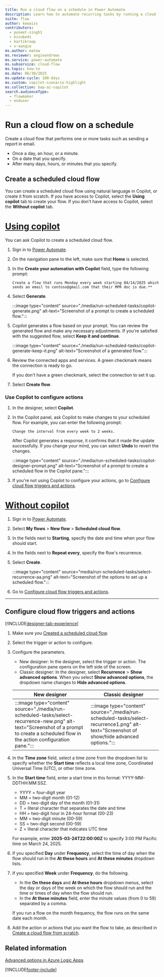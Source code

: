 ```yaml
---
title: Run a cloud flow on a schedule in Power Automate
description: Learn how to automate recurring tasks by running a cloud flow on a schedule, such as every day or every hour.
suite: flow
author: kewaiss
contributors:
  - puneet-singh1
  - kisubedi
  - kartikraop
  - v-aangie
ms.author: matow
ms.reviewer: angieandrews
ms.service: power-automate
ms.subservice: cloud-flow
ms.topic: how-to
ms.date: 06/30/2025
ms.update-cycle: 180-days
ms.custom: copilot-scenario-highlight
ms.collection: bap-ai-copilot
search.audienceType: 
  - flowmaker
  - enduser
---
```

# Run a cloud flow on a schedule

Create a cloud flow that performs one or more tasks such as sending a report in email.

- Once a day, an hour, or a minute.
- On a date that you specify.
- After many days, hours, or minutes that you specify.

## Create a scheduled cloud flow

You can create a scheduled cloud flow using natural language in Copilot, or create it from scratch. If you have access to Copilot, select the **Using copilot** tab to create your flow. If you don't have access to Copilot, select the **Without copilot** tab.

# [Using copilot](#tab/using-copilot)

You can ask Copilot to create a scheduled cloud flow.

1. Sign in to [Power Automate](https://make.powerautomate.com).
1. On the navigation pane to the left, make sure that **Home** is selected.
1. In the **Create your automation with Copilot** field, type the following prompt:

    ```copilot-prompt
    Create a flow that runs Monday every week starting 04/14/2025 which sends an email to contoso@gmail.com that their MPR doc is due.**
    ```

1. Select **Generate**.

    :::image type="content" source="./media/run-scheduled-tasks/copilot-generate.png" alt-text="Screenshot of a prompt to create a scheduled flow.":::

1. Copilot generates a flow based on your prompt. You can review the generated flow and make any necessary adjustments. If you're satisfied with the suggested flow, select **Keep it and continue**.

    :::image type="content" source="./media/run-scheduled-tasks/copilot-generate-keep-it.png" alt-text="Screenshot of a generated flow.":::

1. Review the connected apps and services. A green checkmark means the connection is ready to go.

    If you don't have a green checkmark, select the connection to set it up.

1. Select **Create flow**.

### Use Copilot to configure actions

1. In the designer, select **Copilot**.
1. In the Copilot panel, ask Copilot to make changes to your scheduled flow. For example, you can enter the following prompt:

    ```copilot-prompt
    Change the interval from every week to 2 weeks.
    ```

    After Copilot generates a response, it confirms that it made the update successfully. If you change your mind, you can select **Undo** to revert the changes.

    :::image type="content" source="./media/run-scheduled-tasks/copilot-designer-prompt.png" alt-text="Screenshot of a prompt to create a scheduled flow in the Copilot pane.":::

1. If you're not using Copilot to configure your actions, go to [Configure cloud flow triggers and actions](#configure-cloud-flow-triggers-and-actions).

# [Without copilot](#tab/without-copilot)  

1. Sign in to [Power Automate](https://make.powerautomate.com).
1. Select **My flows** > **New flow** > **Scheduled cloud flow**.
1. In the fields next to **Starting**, specify the date and time when your flow should start.
1. In the fields next to **Repeat every**, specify the flow's recurrence.
1. Select **Create**.

    :::image type="content" source="media/run-scheduled-tasks/select-recurrence-aa.png" alt-text="Screenshot of the options to set up a scheduled flow.":::

1. Go to [Configure cloud flow triggers and actions](#configure-cloud-flow-triggers-and-actions).

---

## Configure cloud flow triggers and actions

[!INCLUDE[designer-tab-experience](./includes/designer-tab-experience.md)]

1. Make sure you [Created a scheduled cloud flow](#create-a-scheduled-cloud-flow).
1. Select the trigger or action to configure.
1. Configure the parameters.
    - New designer: In the designer, select the trigger or action. The configuration pane opens on the left side of the screen.
    - Classic designer: In the designer, select **Recurrence** > **Show advanced options**. When you select **Show advanced options**, the dropdown name changes to **Hide advanced options**.

    |New designer  |Classic designer  |
    |---------|---------|
    |:::image type="content" source="./media/run-scheduled-tasks/select-recurrence-new.png" alt-text="Screenshot of a prompt to create a scheduled flow in the action configuration pane.":::    | :::image type="content" source="./media/run-scheduled-tasks/select-recurrence1.png" alt-text="Screenshot of show/hide advanced options.":::        |

1. In the **Time zone** field, select a time zone from the dropdown list to specify whether the **Start time** reflects a local time zone, Coordinated Universal Time (UTC), or other time zone.
1. In the **Start time** field, enter a start time in this format: YYYY-MM-DDTHH:MM:SSZ.
    - YYYY = four-digit year
    - MM = two-digit month (01-12)
    - DD = two-digit day of the month (01-31)
    - T = literal character that separates the date and time
    - HH = two-digit hour in 24-hour format (00-23)
    - MM = two-digit minute (00-59)
    - SS = two-digit second (00-59)
    - Z = literal character that indicates UTC time

    For example, enter **2025-03-24T22:00:00Z** to specify 3:00 PM Pacific time on March 24, 2025.
1. If you specified **Day** under **Frequency**, select the time of day when the flow should run in the **At these hours** and **At these minutes** dropdown lists.
1. If you specified **Week** under **Frequency**, do the following.<br/>
    - In the **On these days** and **At these hours** dropdown menus, select the day or days of the week on which the flow should run and the time or times of day when the flow should run.
    - In the **At these minutes** field, enter the minute values (from 0 to 59) separated by a comma.

    If you run a flow on the month frequency, the flow runs on the same date each month.

1. Add the action or actions that you want the flow to take, as described in [Create a cloud flow from scratch](get-started-logic-flow.md).

## Related information

[Advanced options in Azure Logic Apps](/azure/connectors/connectors-native-recurrence)

[!INCLUDE[footer-include](includes/footer-banner.md)]
